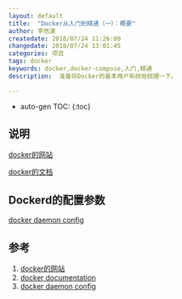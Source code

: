 ```yaml
---
layout: default
title:  "Docker从入门到精通（一）：概要"
author: 李佶澳
createdate: 2018/07/24 11:26:00
changedate: 2018/07/24 13:01:45
categories: 项目
tags: docker
keywords: docker,docker-compose,入门,精通
description:  准备将Docker的基本用户系统地梳理一下。

---
```


* auto-gen TOC:
{:toc}

## 说明

[docker的网站][1]

[docker的文档][2]

## Dockerd的配置参数

[docker daemon config][3]

## 参考

1. [docker的网站][1]
2. [docker documentation][2]
3. [docker daemon config][3]

[1]: https://www.docker.com/  "docker的网站" 
[2]: https://docs.docker.com/  "docker documentation" 
[3]: https://docs.docker.com/engine/reference/commandline/dockerd/ "docker daemon config"
